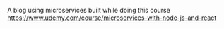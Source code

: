 A blog using microservices built while doing this course https://www.udemy.com/course/microservices-with-node-js-and-react 
